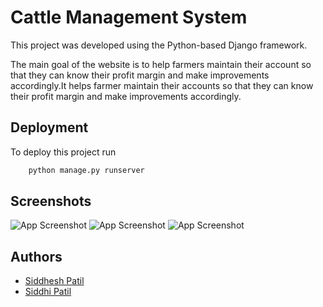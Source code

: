 
# Cattle Management System

This project was developed using the Python-based Django framework.

The main goal of the website is to help farmers maintain their account
so that they can know their profit margin and make
improvements accordingly.It helps farmer maintain their accounts
so that they can know their profit margin and make
improvements accordingly.


## Deployment

To deploy this project run

```bash
    python manage.py runserver
```


## Screenshots

![App Screenshot](https://i.ibb.co/5TGRMXp/Screenshot-293.png)
![App Screenshot](https://i.ibb.co/bWdbbfw/Screenshot-295.png)
![App Screenshot](https://i.ibb.co/JjCf0Mz/Screenshot-294.png)


## Authors

- [Siddhesh Patil](https://github.com/siddheshp27)
- [Siddhi Patil](https://github.com/siddhipatilz)

